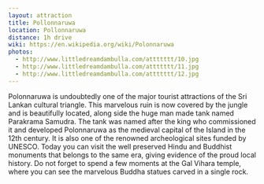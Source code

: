 ```yaml
---
layout: attraction
title: Pollonnaruwa
location: Pollonnaruwa
distance: 1h drive
wiki: https://en.wikipedia.org/wiki/Polonnaruwa
photos:
  - http://www.littledreamdambulla.com/attttttt/10.jpg
  - http://www.littledreamdambulla.com/attttttt/11.jpg
  - http://www.littledreamdambulla.com/attttttt/12.jpg
---
```


Polonnaruwa is undoubtedly one of the major tourist attractions of the Sri Lankan cultural triangle. This marvelous ruin is now covered by the jungle and is beautifully located, along side the huge man made tank named Parakrama Samudra. The tank was named after the king who commissioned it and developed Polonnaruwa as the medieval capital of the Island in the 12th century. It is also one of the renowned archeological sites funded by UNESCO. Today you can visit the well preserved Hindu and Buddhist monuments that belongs to the same era, giving evidence of the proud local history. Do not forget to spend a few moments at the Gal Vihara temple, where you can see the marvelous Buddha statues carved in a single rock. 
